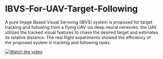 # IBVS-For-UAV-Target-Following
A pure Image Based Visual Servoing (IBVS) system is proposed for target tracking and following from a flying UAV via deep neural networks. the UAV utilizes the tracked visual features to chase the desired target and estimates its relative distance.
The real flight experiments showed the efficiency of the proposed system in tracking and following tasks.
 
 [![Watch the video](https://i9.ytimg.com/vi/y3x8A7evmuQ/mq1.jpg?sqp=CLCjo-UF&rs=AOn4CLAdy1h4scyf7fPMByHDA5D8p28bXw)](https://www.youtube.com/watch?v=y3x8A7evmuQ)
  
